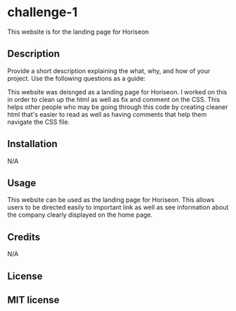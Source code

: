 # challenge-1
This website is for the landing page for Horiseon

## Description

Provide a short description explaining the what, why, and how of your project. Use the following questions as a guide:

This website was deisnged as a landing page for Horiseon. I worked on this in order to clean up the html as well as fix and comment on the CSS. This helps other people who may be going through this code by creating cleaner html that's easier to read as well as having comments that help them navigate the CSS file. 


## Installation

N/A

## Usage

This website can be used as the landing page for Horiseon. This allows users to be directed easily to important link as well as see information about the company clearly displayed on the home page.

## Credits

N/A

## License

MIT license
---
